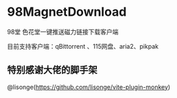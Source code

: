 # 98MagnetDownload
98堂 色花堂一键推送磁力链接下载客户端


目前支持客户端：qBittorrent 、115网盘、aria2、pikpak























## 特别感谢大佬的脚手架

@lisonge(https://github.com/lisonge/vite-plugin-monkey)


